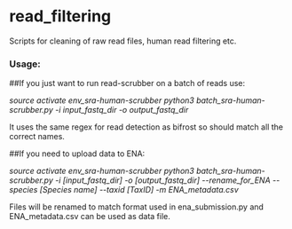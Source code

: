 # read_filtering
Scripts for cleaning of raw read files, human read filtering etc.


### Usage:

##If you just want to run read-scrubber on a batch of reads use:
 
*source activate env_sra-human-scrubber*
*python3 batch_sra-human-scrubber.py -i input_fastq_dir -o output_fastq_dir*
 
It uses the same regex for read detection as bifrost so should match all the correct names.
 
 
##If you need to upload data to ENA:
 
*source activate env_sra-human-scrubber*
*python3 batch_sra-human-scrubber.py -i [input_fastq_dir] -o [output_fastq_dir] --rename_for_ENA --species [Species name] --taxid [TaxID] -m ENA_metadata.csv*


Files will be renamed to match format used in ena_submission.py and ENA_metadata.csv can be used as data file.
